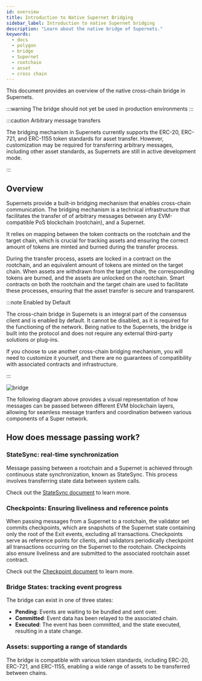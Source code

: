 ```yaml
---
id: overview
title: Introduction to Native Supernet Bridging
sidebar_label: Introduction to native Supernet bridging
description: "Learn about the native bridge of Supernets."
keywords:
  - docs
  - polygon
  - bridge
  - Supernet
  - rootchain
  - asset
  - cross chain
---
```


This document provides an overview of the native cross-chain bridge in Supernets.

:::warning The bridge should not yet be used in production environments
:::

:::caution Arbitrary message transfers

The bridging mechanism in Supernets currently supports the ERC-20, ERC-721, and ERC-1155 token standards for asset transfer. However, customization may be required for transferring arbitrary messages, including other asset standards, as Supernets are still in active development mode.

:::

## Overview

Supernets provide a built-in bridging mechanism that enables cross-chain communication. The bridging mechanism is a technical infrastructure that facilitates the transfer of of arbitrary messages between any EVM-compatible PoS blockchain (rootchain), and a Supernet. 

It relies on mapping between the token contracts on the rootchain and the target chain, which is crucial for tracking assets and ensuring the correct amount of tokens are minted and burned during the transfer process.

During the transfer process, assets are locked in a contract on the rootchain, and an equivalent amount of tokens are minted on the target chain. When assets are withdrawn from the target chain, the corresponding tokens are burned, and the assets are unlocked on the rootchain. Smart contracts on both the rootchain and the target chain are used to facilitate these processes, ensuring that the asset transfer is secure and transparent.

:::note Enabled by Default

The cross-chain bridge in Supernets is an integral part of the consensus client and is enabled by default. It cannot be disabled, as it is required for the functioning of the network. Being native to the Supernets, the bridge is built into the protocol and does not require any external third-party solutions or plug-ins.

If you choose to use another cross-chain bridging mechanism, you will need to customize it yourself, and there are no guarantees of compatibility with associated contracts and infrastructure.

:::

<div style={{ display: 'flex', flexDirection: 'row', alignItems: 'center', justifyContent: 'space-between', flexWrap: 'wrap' }}>
  <img src="/img/supernets/l1-l2-l3.excalidraw.png" alt="bridge" style={{ display: 'block', margin: '0 auto', width: '290px', height: 'auto', objectFit: 'contain', order: '2' }} />
  <div style={{ width: 'calc(100% - 330px)', order: '1' }}>
    <p>The following diagram above provides a visual representation of how messages can be passed between different EVM blockchain layers, allowing for seamless message tranfers and coordination between various components of a Super network.</p>
    <h2>How does message passing work?</h2>
    <h3>StateSync: real-time synchronization</h3>
    <p>Message passing between a rootchain and a Supernet is achieved through continuous state synchronization, known as StateSync. This process involves transferring state data between system calls.</p>
    <p>Check out the <a href="/docs/supernets/design/bridge/statesync.md" style={{ textDecoration: 'underline' }}>StateSync document</a> to learn more.</p>
    <h3>Checkpoints: Ensuring liveliness and reference points</h3>
    <p>When passing messages from a Supernet to a rootchain, the validator set commits checkpoints, which are snapshots of the Supernet state containing only the root of the Exit events, excluding all transactions. Checkpoints serve as reference points for clients, and validators periodically checkpoint all transactions occurring on the Supernet to the rootchain. Checkpoints also ensure liveliness and are submitted to the associated rootchain asset contract.</p>
    <p>Check out the <a href="/docs/supernets/design/bridge/checkpoint.md" style={{ textDecoration: 'underline' }}>Checkpoint document</a> to learn more.</p>
    <h3>Bridge States: tracking event progress</h3>
    <p>The bridge can exist in one of three states:</p>
    <ul>
      <li><strong>Pending</strong>: Events are waiting to be bundled and sent over.</li>
      <li><strong>Committed</strong>: Event data has been relayed to the associated chain.</li>
      <li><strong>Executed</strong>: The event has been committed, and the state executed, resulting in a state change.</li>
    </ul>
    <h3>Assets: supporting a range of standards</h3>
    <p>The bridge is compatible with various token standards, including ERC-20, ERC-721, and ERC-1155, enabling a wide range of assets to be transferred between chains.</p>
  </div>
</div>
